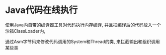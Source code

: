 # Java代码在线执行

使用Java内自带的编译器工具对代码执行内存编译, 并且把编译后的代码放入一个沙箱ClassLoader内,

通过Asm字节码来修改代码调用的System和Thread的类, 来拦截输出和组织调用某些类

